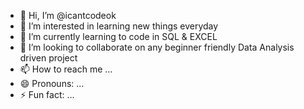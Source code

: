 - 👋 Hi, I’m @icantcodeok
- 👀 I’m interested in learning new things everyday
- 🌱 I’m currently learning to code in SQL & EXCEL 
- 💞️ I’m looking to collaborate on any beginner friendly Data Analysis driven project
- 📫 How to reach me ...
- 😄 Pronouns: ...
- ⚡ Fun fact: ...

<!---
icantcodeok/icantcodeok is a ✨ special ✨ repository because its `README.md` (this file) appears on your GitHub profile.
You can click the Preview link to take a look at your changes.
--->
